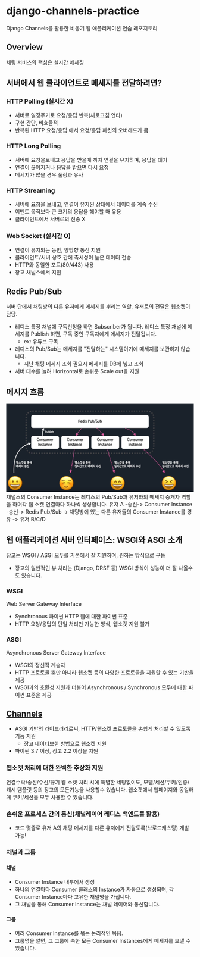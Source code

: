# django-channels-practice

Django Channels를 활용한 비동기 웹 애플리케이션 연습 레포지토리

## Overview

채팅 서비스의 핵심은 실시간 메세징

## 서버에서 웹 클라이언트로 메세지를 전달하려면?

### HTTP Polling (실시간 X)

- 서버로 일정주기로 요청/응답 반복(새로고침 연타)
- 구현 간단, 비효율적
- 반복된 HTTP 요청/응답 에서 요청/응답 패킷의 오버헤드가 큼.

### HTTP Long Polling

- 서버에 요청을보내고 응답을 받을때 까지 연결을 유지하며, 응답을 대기
- 연결이 끊어지거나 응답을 받으면 다시 요청
- 메세지가 많을 경우 풀링과 유사

### HTTP Streaming

- 서버에 요청을 보내고, 연결이 유지된 상태에서 데이터를 계속 수신
- 이벤트 목적보다 큰 크기의 응답을 해야할 때 유용
- 클라이언트에서 서버로의 전송 X

### Web Socket (실시간 O)

- 연결이 유지되는 동안, 양방향 통신 지원
- 클라이언트/서버 상호 간에 즉시성이 높은 데이터 전송
- HTTP와 동일한 포트(80/443) 사용
- 장고 채널스에서 지원

## Redis Pub/Sub

서버 단에서 채팅방의 다른 유저에게 메세지를 뿌리는 역할. 유저로의 전달은 웹소켓이 담당.

- 레디스 특정 채널에 구독신청을 하면 Subscriber가 됩니다. 레디스 특정 채널에 메세지를 Publish 하면, 구독 중인 구독자에게 메세지가 전달됩니다.
  - ex: 유튜브 구독
- 레디스의 Pub/Sub는 메세지를 "전달하는" 시스템이기에 메세지를 보관하지 않습니다.
  - 지난 채팅 메세지 조회 필요시 메세지를 DB에 넣고 조회
- 서버 대수를 늘려 Horizontal로 손쉬운 Scale out을 지원

## 메시지 흐름

![Alt text](image.png)
채널스의 Consumer Instance는 레디스의 Pub/Sub과 유저와의 메세지 중개자 역할을 하며각 웹 소켓 연결마다 하나씩 생성합니다.
유저 A -송신-> Consumer Instance -송신-> Redis Pub/Sub -> 채팅방에 있는 다른 유저들의 Consumer Instance를 경유 -> 유저 B/C/D

## 웹 애플리케이션 서버 인터페이스: WSGI와 ASGI 소개

장고는 WSGI / ASGI 모두를 기본에서 잘 지원하며, 원하는 방식으로 구동

- 장고의 일반적인 뷰 처리는 (Django, DRSF 등) WSGI 방식이 성능이 더 잘 나올수도 있습니다.

### WSGI

Web Server Gateway Interface

- Synchronous 파이썬 HTTP 웹에 대한 파이썬 표준
- HTTP 요청/응답의 단일 처리만 가능한 방식, 웹소켓 지원 불가

### ASGI

Asynchronous Server Gateway Interface

- WSGI의 정신적 계승자
- HTTP 프로토콜 뿐만 아니라 웹소켓 등의 다양한 프로토콜을 지원할 수 있는 기반을 제공
- WSGI과의 호환성 지원과 더불어 Asynchronous / Synchronous 모두에 대한 파이썬 표준을 제공

## [Channels](https://github.com/django/channels)

- ASGI 기반의 라이브러리로써, HTTP/웹소켓 프로토콜을 손쉽게 처리할 수 있도록 기능 지원
  - 장고 네이티브한 방법으로 웹소켓 지원
- 파이썬 3.7 이상, 장고 2.2 이상을 지원

### 웹소켓 처리에 대한 완벽한 추상화 지원

연결수락/송신/수신/끊기
웹 소켓 처리 시에 특별한 세팅없이도, 모델/세션/쿠키/인증/캐시 템플릿 등의 장고의 모든기능을 사용할수 있습니다. 웹소켓에서 웹페이지와 동일하게 쿠키/세션을 모두 사용할 수 있습니다.

### 손쉬운 프로세스 간의 통신(채널레이어 레디스 백엔드를 활용)

- 코드 몇줄로 유저 A의 채팅 메세지를 다른 유저에게 전달토록(브로드캐스팅) 개발 가능!

### 채널과 그룹

#### 채널

- Consumer Instance 내부에서 생성
- 하나의 연결마다 Consumer 클래스의 Instance가 자동으로 생성되며, 각 Consumer Instance마다 고유한 채널명을 가집니다.
- 그 채널을 통해 Consumer Instance는 채널 레이어와 통신합니다.

#### 그룹

- 여러 Consumer Instance를 묶는 논리적인 묶음.
- 그룹명을 알면, 그 그룹에 속한 모든 Consumer Instances에게 메세지를 보낼 수 있습니다.
